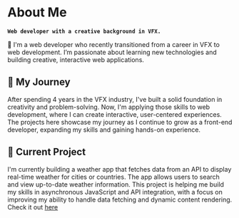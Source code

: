 # About Me

**`Web developer with a creative background in VFX.`**

👋 I'm a web developer who recently transitioned from a career in VFX to web development. I’m passionate about learning new technologies and building creative, interactive web applications.

## 🚀 My Journey

After spending 4 years in the VFX industry, I've built a solid foundation in creativity and problem-solving. Now, I'm applying those skills to web development, where I can create interactive, user-centered experiences. The projects here showcase my journey as I continue to grow as a front-end developer, expanding my skills and gaining hands-on experience.

## 🔭 Current Project

I'm currently building a weather app that fetches data from an API to display real-time weather for cities or countries. The app allows users to search and view up-to-date weather information. This project is helping me build my skills in asynchronous JavaScript and API integration, with a focus on improving my ability to handle data fetching and dynamic content rendering.
Check it out [here](https://github.com/chajoy/weather-app)

